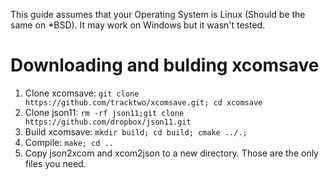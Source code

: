 This guide assumes that your Operating System is Linux (Should be the same on *BSD). It may work on Windows but it wasn't tested. 

# Downloading and bulding xcomsave
1. Clone xcomsave: `git clone https://github.com/tracktwo/xcomsave.git; cd xcomsave`
2. Clone json11: `rm -rf json11;git clone https://github.com/dropbox/json11.git`
3. Build xcomsave: `mkdir build; cd build; cmake ../.;`
4. Compile: `make; cd ..`
5. Copy json2xcom and xcom2json to a new directory. Those are the only files you need.
